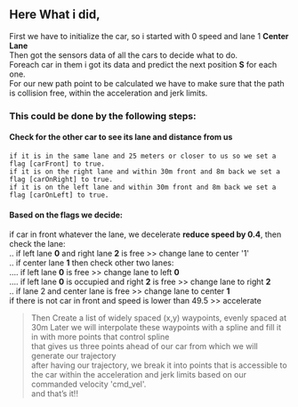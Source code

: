 ## Here What i did,
First we have to initialize the car, so i started with 0 speed and lane 1 **Center Lane**<br>
Then got the sensors data of all the cars to decide what to do.<br>
Foreach car in them i got its data and predict the next position **S** for each one.<br>
For our new path point to be calculated we have to make sure that the path is collision free, within the acceleration and jerk limits.

### This could be done by the following steps:
#### Check for the other car to see its lane and distance from us<br>
`if it is in the same lane and 25 meters or closer to us so we set a flag [carFront] to true.`<br>
`if it is on the right lane and within 30m front and 8m back we set a flag [carOnRight] to true.`<br>
`if it is on the left lane and within 30m front and 8m back we set a flag [carOnLeft] to true.`<br>

#### Based on the flags we decide:
if car in front whatever the lane, we decelerate **reduce speed by 0.4**, then check the lane:<br>
.. if left lane **0** and right lane **2** is free >> change lane to center '1'<br>
.. if center lane **1** then check other two lanes:<br>
.... if left lane **0** is free >> change lane to left **0**<br>
.... if left lane **0** is occupied and right **2** is free >> change lane to right **2**<br>
.. if lane 2 and center lane is free >> change lane to center **1**<br>
if there is not car in front and speed is lower than 49.5 >> accelerate<br>

>Then Create a list of widely spaced (x,y) waypoints, evenly spaced at 30m Later we will interpolate these waypoints with a spline and fill it in with more points that control spline<br>
that gives us three points ahead of our car from which we will generate our trajectory<br>
after having our trajectory, we break it into points that is accessible to the car within the acceleration and jerk limits based on our commanded velocity 'cmd_vel'.<br>
and that’s it!!
